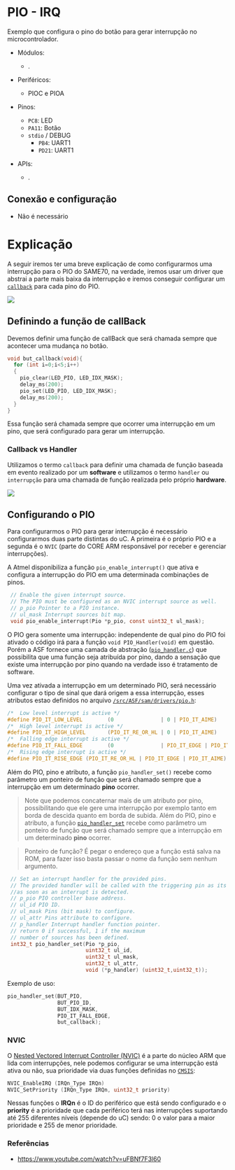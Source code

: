 # PIO - IRQ

Exemplo que configura o pino do botão para gerar interrupção no microcontrolador. 

- Módulos: 
    - .
    
- Periféricos:
    - PIOC e PIOA
    
- Pinos:
    - `PC8`: LED
    - `PA11`: Botão
    - `stdio` / DEBUG
        - `PB4`:  UART1 
        - `PD21`: UART1
 
- APIs:
    - .

## Conexão e configuração

- Não é necessário


# Explicação

A seguir iremos ter uma breve explicação de como configurarmos uma interrupção para o PIO do SAME70, na verdade, iremos usar um driver que abstrai a parte mais baixa da interrupção e iremos conseguir configurar um [`callback`](https://en.wikipedia.org/wiki/Callback_(computer_programming)) para cada pino do PIO.

![](https://raw.githubusercontent.com/wiki/Insper/ComputacaoEmbarcada/imgs/PIO-IRQ/callback.png)

## Definindo a função de callBack

Devemos definir uma função de callBack que será chamada sempre que acontecer uma mudança no botão. 

```c
void but_callback(void){
  for (int i=0;i<5;i++)
  {
    pio_clear(LED_PIO, LED_IDX_MASK);
    delay_ms(200);
    pio_set(LED_PIO, LED_IDX_MASK);
    delay_ms(200);
  }
}
```

Essa função será chamada sempre que ocorrer uma interrupção em um pino, que será configurado para gerar um interrupção.

### Callback vs Handler

Utilizamos o termo `callback` para definir uma chamada de função baseada em evento realizado por um **software** e utilizamos o termo `handler` ou `interrupção` para uma chamada de função realizada pelo próprio **hardware**.

![](https://raw.githubusercontent.com/wiki/Insper/ComputacaoEmbarcada/imgs/PIO-IRQ/callback2.png)

## Configurando o PIO

Para configurarmos o PIO para gerar interrupção é necessário configurarmos duas parte distintas do uC. A primeira é o próprio PIO e a segunda é o `NVIC` (parte do CORE ARM responsável por receber e gerenciar interrupções).

A Atmel disponibiliza a função `pio_enable_interrupt()` que ativa e configura a interrupção do PIO em uma determinada combinações de pinos.

```c
 // Enable the given interrupt source.
 // The PIO must be configured as an NVIC interrupt source as well.
 // p_pio Pointer to a PIO instance.
 // ul_mask Interrupt sources bit map.
 void pio_enable_interrupt(Pio *p_pio, const uint32_t ul_mask);
```

O PIO gera somente uma interrupção: independente de qual pino do PIO foi ativado o código irá para a função `void PIO_Handler(void)` em questão. Porém a ASF fornece uma camada de abstração ([`pio_handler.c`](https://github.com/Insper/SAME70-examples/blob/master/Perifericos-uC/PIO-IRQ/PIO/src/ASF/sam/drivers/pio/pio_handler.c)) que possibilita que uma função seja atribuída por pino, dando a sensação que existe uma interrupção por pino quando na verdade isso é tratamento de software.

Uma vez ativada a interrupção em um determinado PIO, será necessário configurar o tipo de sinal que dará origem a essa interrupção, esses atributos estao definidos no arquivo [`/src/ASF/sam/drivers/pio.h`](https://github.com/Insper/SAME70-examples/blob/master/Perifericos-uC/PIO-IRQ/PIO/src/ASF/sam/drivers/pio/pio.h):

``` c
/*  Low level interrupt is active */
#define PIO_IT_LOW_LEVEL        (0               | 0 | PIO_IT_AIME)
/*  High level interrupt is active */
#define PIO_IT_HIGH_LEVEL       (PIO_IT_RE_OR_HL | 0 | PIO_IT_AIME)
/*  Falling edge interrupt is active */
#define PIO_IT_FALL_EDGE        (0               | PIO_IT_EDGE | PIO_IT_AIME)
/*  Rising edge interrupt is active */
#define PIO_IT_RISE_EDGE (PIO_IT_RE_OR_HL | PIO_IT_EDGE | PIO_IT_AIME)
```

Além do PIO, pino e atributo, a função `pio_handler_set()` recebe como parâmetro um ponteiro de função que será chamado sempre que a interrupção em um determinado **pino** ocorrer. 

> Note que podemos concaternar mais de um atributo por pino, possibilitando que ele gere uma interrupção por exemplo tanto em borda de descida quanto em borda de subida. Além do PIO, pino e atributo, a função [`pio_handler_set`](https://github.com/Insper/SAME70-examples/blob/master/Perifericos-uC/PIO-IRQ/PIO/src/ASF/sam/drivers/pio/pio_handler.c#L142) recebe como parâmetro um ponteiro de função que será chamado sempre que a interrupção em um determinado **pino** ocorrer. 

> Ponteiro de função? É pegar o endereço que a função está salva na ROM, para fazer isso basta passar o nome da função sem nenhum argumento.

```c
 // Set an interrupt handler for the provided pins.
 // The provided handler will be called with the triggering pin as its parameter
 //as soon as an interrupt is detected.
 // p_pio PIO controller base address.
 // ul_id PIO ID.
 // ul_mask Pins (bit mask) to configure.
 // ul_attr Pins attribute to configure.
 // p_handler Interrupt handler function pointer.
 // return 0 if successful, 1 if the maximum 
 // number of sources has been defined.
 int32_t pio_handler_set(Pio *p_pio, 
                         uint32_t ul_id, 
                         uint32_t ul_mask,
                         uint32_t ul_attr, 
                         void (*p_handler) (uint32_t,uint32_t));
```

Exemplo de uso:

```c
pio_handler_set(BUT_PIO,
                BUT_PIO_ID,
                BUT_IDX_MASK,
                PIO_IT_FALL_EDGE,
                but_callback);
```

### NVIC

O [Nested Vectored Interrupt Controller (NVIC)](http://infocenter.arm.com/help/topic/com.arm.doc.dai0179b/ar01s01s01.html) é a parte do núcleo ARM que lida com interrupções, nele podemos configurar se uma interrupção está ativa ou não, sua prioridade via duas funções definidas no [`CMSIS`](https://www.keil.com/pack/doc/CMSIS/Core/html/group__NVIC__gr.html):

``` c
NVIC_EnableIRQ (IRQn_Type IRQn)
NVIC_SetPriority (IRQn_Type IRQn, uint32_t priority)
```

Nessas funções o **IRQn** é o ID do periférico que está sendo configurado e o **priority** é a prioridade que cada periférico terá nas interrupções suportando até 255 diferentes níveis (depende do uC) sendo: 0 o valor para a maior prioridade e 255 de menor prioridade.

### Referências

- https://www.youtube.com/watch?v=uFBNf7F3l60

